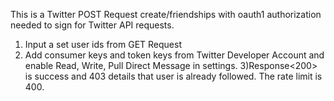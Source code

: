 This is a Twitter POST Request create/friendships with oauth1 authorization needed to sign for Twitter API requests. 

1) Input a set user ids from GET Request
2) Add consumer keys and token keys from Twitter Developer Account and enable Read, Write, Pull Direct Message in settings.
3)Response<200> is success and 403 details that user is already followed. The rate limit is 400.
